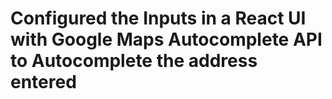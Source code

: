 # Configured the Inputs in a React UI with Google Maps Autocomplete API to Autocomplete the address entered


